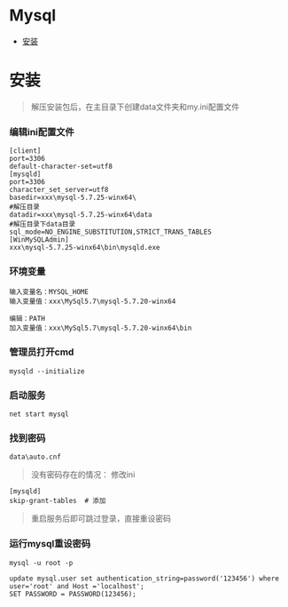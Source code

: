 # Mysql

* [安装](#安装)

# 安装
> 解压安装包后，在主目录下创建data文件夹和my.ini配置文件
### 编辑ini配置文件
```
[client]
port=3306
default-character-set=utf8
[mysqld]
port=3306
character_set_server=utf8
basedir=xxx\mysql-5.7.25-winx64\
#解压目录
datadir=xxx\mysql-5.7.25-winx64\data
#解压目录下data目录
sql_mode=NO_ENGINE_SUBSTITUTION,STRICT_TRANS_TABLES
[WinMySQLAdmin]
xxx\mysql-5.7.25-winx64\bin\mysqld.exe
```
### 环境变量
```
输入变量名：MYSQL_HOME
输入变量值：xxx\MySql5.7\mysql-5.7.20-winx64

编辑：PATH
加入变量值：xxx\MySql5.7\mysql-5.7.20-winx64\bin
```
### 管理员打开cmd
```
mysqld --initialize
```
### 启动服务
```
net start mysql
```
### 找到密码
```
data\auto.cnf
```
> 没有密码存在的情况： 修改ini
```
[mysqld]
skip-grant-tables  # 添加
```
> 重启服务后即可跳过登录，直接重设密码
### 运行mysql重设密码
```
mysql -u root -p

update mysql.user set authentication_string=password('123456') where user='root' and Host ='localhost';
SET PASSWORD = PASSWORD(123456); 
```
